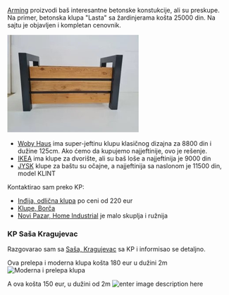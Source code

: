 [Arming](https://arming.rs/betonska-galanterija/) proizvodi baš interesantne betonske konstukcije, ali su preskupe. Na primer, betonska klupa "Lasta" sa žardinjerama košta 25000 din. Na sajtu je objavljen i kompletan cenovnik.

![Žardinjera moderna metal-drvo](2023-09-29-drvo-metal-zardinjera.jpg) 


- [Woby Haus](https://www.wobyhaus.co.rs/satorilezaljkekrevet-stolice/26311-klupa-bastenska) ima super-jeftinu klupu klasičnog dizajna za 8800 din i dužine 125cm. Ako ćemo da kupujemo najjeftinije, ovo je rešenje.
-  [IKEA](https://www.ikea.com/rs/sr/cat/bastenske-klupe-47386/) ima klupe za dvorište, ali su baš loše a najjeftinija je 9000 din
- [JYSK](https://jysk.rs/basta/bastenske-klupe) klupe za baštu su očajne, a najjeftinija sa naslonom je 11500 din, model KLINT

Kontaktirao sam preko KP:

- [Inđija, odlična klupa](https://novi.kupujemprodajem.com/dvoriste-i-basta/bastenski-namestaj/klupe/oglas/92578311) po ceni od 220 eur
- [Klupe, Borča](https://novi.kupujemprodajem.com/dvoriste-i-basta/bastenski-namestaj/klupe/oglas/150956654)
- [Novi Pazar, Home Industrial](https://novi.kupujemprodajem.com/dvoriste-i-basta/bastenski-namestaj/klupa/oglas/157552182) je malo skuplja i ružnija

### KP Saša Kragujevac

Razgovarao sam sa [Saša, Kragujevac](https://novi.kupujemprodajem.com/dvoriste-i-basta/bastenski-namestaj/klupa-bastenska-klupa-metal-drvo/oglas/147439223) sa KP i informisao se detaljno.

Ova prelepa i moderna klupa košta 180 eur u dužini 2m
![Moderna i prelepa klupa](https://images.kupujemprodajem.com/photos/oglasi/3/22/147439223/147439223_642b1883b598b4-42608253e793d48f1809b55.webp)

A ova košta 150 eur, u dužini od 2m
![enter image description here](https://images.kupujemprodajem.com/photos/oglasi/3/22/147439223/147439223_642b6500a1b3b6-640951396d5e1fe6ba6f8aa.webp)

<!--stackedit_data:
eyJoaXN0b3J5IjpbLTIwMTg3MTQ2NjcsNDQ2NzQ2MDIwLDM5NT
gzMzQ3OSwtMjA4NTAzMDYxMSw2Nzc4MTEzODYsMTE0Njc5NzUw
MywxNjkxODc5MDUzLC04OTU0MTY0NjFdfQ==
-->